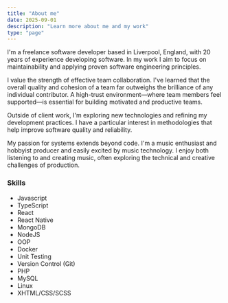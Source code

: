 ```yaml
---
title: "About me"
date: 2025-09-01
description: "Learn more about me and my work"
type: "page"
---
```


I'm a freelance software developer based in Liverpool, England, with 20 years of experience developing software. In my work I aim to focus on maintainability and applying proven software engineering principles.

I value the strength of effective team collaboration. I've learned that the overall quality and cohesion of a team far outweighs the brilliance of any individual contributor. A high-trust environment—where team members feel supported—is essential for building motivated and productive teams.

Outside of client work, I'm exploring new technologies and refining my development practices. I have a particular interest in methodologies that help improve software quality and reliability.

My passion for systems extends beyond code. I'm a music enthusiast and hobbyist producer and easily excited by music technology. I enjoy both listening to and creating music, often exploring the technical and creative challenges of production.


### Skills

- Javascript
- TypeScript
- React
- React Native
- MongoDB
- NodeJS
- OOP
- Docker
- Unit Testing
- Version Control (Git)
- PHP
- MySQL
- Linux
- XHTML/CSS/SCSS